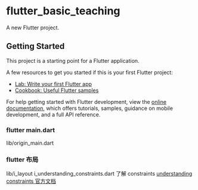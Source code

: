 # flutter_basic_teaching

A new Flutter project.

## Getting Started

This project is a starting point for a Flutter application.

A few resources to get you started if this is your first Flutter project:

- [Lab: Write your first Flutter app](https://docs.flutter.dev/get-started/codelab)
- [Cookbook: Useful Flutter samples](https://docs.flutter.dev/cookbook)

For help getting started with Flutter development, view the
[online documentation](https://docs.flutter.dev/), which offers tutorials,
samples, guidance on mobile development, and a full API reference.



### flutter main.dart
lib/origin_main.dart
### flutter 布局
lib/i_layout
i_understanding_constraints.dart  了解 constraints
[understanding constraints 官方文档](https://docs.flutter.dev/development/ui/layout/constraints)
